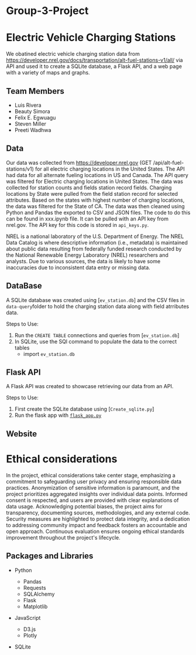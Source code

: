 # Group-3-Project

# Electric Vehicle Charging Stations

We obatined electric vehicle charging station data from https://developer.nrel.gov/docs/transportation/alt-fuel-stations-v1/all/ via API and used it to create a SQLite database, a Flask API, and a web page with a variety of maps and graphs.

## Team Members
- Luis Rivera
- Beauty Simora 
- Felix E. Egwuagu
- Steven Miller
- Preeti Wadhwa


## Data
Our data was collected from https://developer.nrel.gov (GET /api/alt-fuel-stations/v1) for all electric charging locations in the United States. The API had data for all alternate fueling locations in US and Canada. The API query was filtered for Electric charging locations in United States. The data was collected for station counts and fields station record fields. Charging locations by State were pulled from the field station record for selected attributes. Based on the states with highest number of charging locations, the data was filtered for the State of CA. The data was then cleaned using Python and Pandas the exported to CSV and JSON files. The code to do this can be found in xxx.ipynb file. It can be pulled with an API key from nrel.gov. The API key for this code is stored in `api_keys.py`.


NREL is a national laboratory of the U.S. Department of Energy. The NREL Data Catalog is where descriptive information (i.e., metadata) is maintained about public data resulting from federally funded research conducted by the National Renewable Energy Laboratory (NREL) researchers and analysts. Due to various sources, the data is likely to have some inaccuracies due to inconsistent data entry or missing data.

## DataBase
A SQLite database was created using [`ev_station.db`] and the CSV files in `data-query`folder to hold the charging station data along with field atrributes data.

Steps to Use:
1. Run the `CREATE TABLE` connections and queries from [`ev_station.db`]
2. In SQLite, use the SQl command to populate the data to the correct tables
    - import `ev_station.db` 



## Flask API
A Flask API was created to showcase retrieving our data from an API. 

Steps to Use:
1. First create the SQLite database using [`Create_sqlite.py`]
2. Run the flask app with [`flask_app.py`](/flaskAPI/flask_app.py)

    

## Website



# Ethical considerations 
In the project, ethical considerations take center stage, emphasizing a commitment to safeguarding user privacy and ensuring responsible data practices. Anonymization of sensitive information is paramount, and the project prioritizes aggregated insights over individual data points. Informed consent is respected, and users are provided with clear explanations of data usage. Acknowledging potential biases, the project aims for transparency, documenting sources, methodologies, and any external code. Security measures are highlighted to protect data integrity, and a dedication to addressing community impact and feedback fosters an accountable and open approach. Continuous evaluation ensures ongoing ethical standards improvement throughout the project's lifecycle.

## Packages and Libraries
- Python
    - Pandas
    - Requests
    - SQLAlchemy
    - Flask
    - Matplotlib
- JavaScript
    - D3.js
    - Plotly
    
- SQLite
